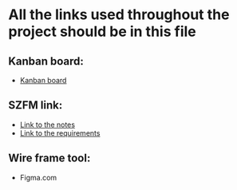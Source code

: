 # All the links used throughout the project should be in this file

## **Kanban board:**
- [Kanban board](https://trello.com/b/AXOJeYCF/bon-bon-bolt)

## **SZFM link:**
- [Link to the notes](https://docs.google.com/document/d/1SLTerLGVVVNZYpdHiQyvoAFm2UTGbAKFHJur4bc3hjo/edit?usp=sharing)
- [Link to the requirements](https://aries.ektf.hu/~tajti/szfm.html)

## **Wire frame tool:**
- Figma.com
